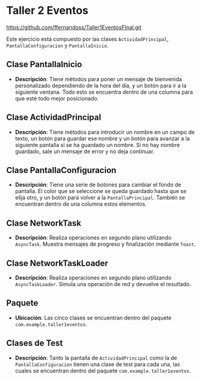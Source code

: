 # Taller 2 Eventos

https://github.com/ffernandoss/Taller1EventosFInal.git

Este ejercicio está compuesto por las clases `ActividadPrincipal`, `PantallaConfiguracion` y `PantallaInicio`.

## Clase PantallaInicio

- **Descripción**: Tiene métodos para poner un mensaje de bienvenida personalizado dependiendo de la hora del día, y un botón para ir a la siguiente ventana. Todo esto se encuentra dentro de una columna para que esté todo mejor posicionado.

## Clase ActividadPrincipal

- **Descripción**: Tiene métodos para introducir un nombre en un campo de texto, un botón para guardar ese nombre y un botón para avanzar a la siguiente pantalla si se ha guardado un nombre. Si no hay nombre guardado, sale un mensaje de error y no deja continuar.

## Clase PantallaConfiguracion

- **Descripción**: Tiene una serie de botones para cambiar el fondo de pantalla. El color que se seleccione se queda guardado hasta que se elija otro, y un botón para volver a la `PantallaPrincipal`. También se encuentran dentro de una columna estos elementos.

## Clase NetworkTask

- **Descripción**: Realiza operaciones en segundo plano utilizando `AsyncTask`. Muestra mensajes de progreso y finalización mediante `Toast`.

## Clase NetworkTaskLoader

- **Descripción**: Realiza operaciones en segundo plano utilizando `AsyncTaskLoader`. Simula una operación de red y devuelve el resultado.

## Paquete

- **Ubicación**: Las cinco clases se encuentran dentro del paquete `com.example.taller1eventos`.

## Clases de Test

- **Descripción**: Tanto la pantalla de `ActividadPrincipal` como la de `PantallaConfiguracion` tienen una clase de test para cada una, las cuales se encuentran dentro del paquete `com.example.taller1eventos`.
